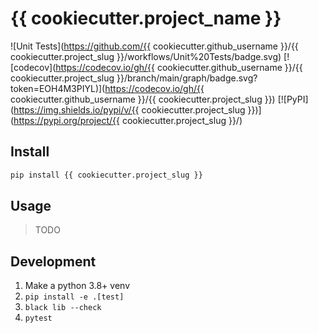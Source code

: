 # {{ cookiecutter.project_name }}

![Unit Tests](https://github.com/{{ cookiecutter.github_username }}/{{ cookiecutter.project_slug }}/workflows/Unit%20Tests/badge.svg)
[![codecov](https://codecov.io/gh/{{ cookiecutter.github_username }}/{{ cookiecutter.project_slug }}/branch/main/graph/badge.svg?token=EOH4M3PIYL)](https://codecov.io/gh/{{ cookiecutter.github_username }}/{{ cookiecutter.project_slug }})
[![PyPI](https://img.shields.io/pypi/v/{{ cookiecutter.project_slug }})](https://pypi.org/project/{{ cookiecutter.project_slug }}/)

## Install

```sh
pip install {{ cookiecutter.project_slug }}
```

## Usage

> TODO



## Development

1. Make a python 3.8+ venv
2. `pip install -e .[test]`
3. `black lib --check`
4. `pytest`